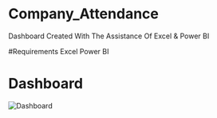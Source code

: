 # Company_Attendance
Dashboard Created With The Assistance Of Excel &amp; Power BI

#Requirements
Excel
Power BI

# Dashboard
![Dashboard](https://github.com/abhirajkadam/Company_Attendance/assets/115771792/36a2264c-c809-4c55-bb2f-5534c0d78385)
